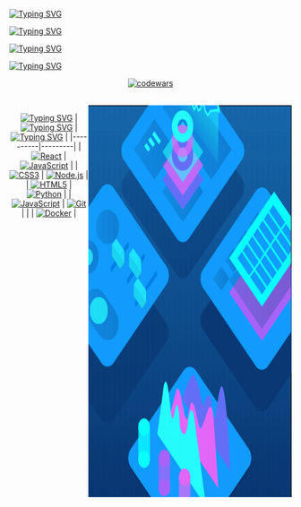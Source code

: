   

[![Typing SVG](https://readme-typing-svg.herokuapp.com?font=Silkscreen&size=45&pause=1000&color=03CDF7&center=true&vCenter=true&random=false&width=1800&height=100&lines=+Hi%2C+i'm+Artyom%2C+a+junior+frontend+developer+%F0%9F%91%A8%E2%80%8D%F0%9F%92%BB+from+Russia+%F0%9F%87%B7%F0%9F%87%BA)](https://git.io/typing-svg)

[![Typing SVG](https://readme-typing-svg.herokuapp.com?font=Silkscreen&size=35&pause=1000&color=F709E6FF&center=true&vCenter=true&repeat=false&random=false&width=1500&height=50&lines=Connect+with+me)](https://git.io/typing-svg)

[![Typing SVG](https://readme-typing-svg.herokuapp.com?font=Silkscreen&size=35&pause=1000&color=F709E6FF&center=true&vCenter=true&repeat=false&random=false&width=1500&height=50&lines=mail:+mizukage12@yandex.ru)](https://git.io/typing-svg)

[![Typing SVG](https://readme-typing-svg.herokuapp.com?font=Silkscreen&size=35&pause=1000&color=F709E6FF&center=true&vCenter=true&repeat=false&random=false&width=1500&height=50&lines=telegram:+@Banana4brain)](https://git.io/typing-svg)

<!--🔭 I’m currently thinking about implementing a possible pet-project

🌱 I’m currently improving my skills at Algorithms,JS, React and Redux

⚡ Fun fact: If I see a clear goal, i will definitely achieve it"-->
<div align="center">
  
[![codewars](https://www.codewars.com/users/Anzen_Froud/badges/large)](https://www.codewars.com/users/Anzen_Froud)
</div>

<br/>  
</div> 
  <img src="https://github.com/AnzenFroud/AnzenFroud/blob/main/348fd50a7ecf60dbe406f00723ed52f4.gif" align="right" width="72%" height="700px">

  </div >
  <div align="center">

[![Typing SVG](https://readme-typing-svg.herokuapp.com?font=Silkscreen&size=25&pause=1000&color=03CDF7&center=true&vCenter=true&repeat=false&random=false&width=200&height=50&lines=my+skill+set)](https://git.io/typing-svg)
  | [![Typing SVG](https://readme-typing-svg.herokuapp.com?font=Silkscreen&size=15&pause=1000&color=03CDF7&center=true&vCenter=true&repeat=false&random=false&width=90&height=50&lines=Frontend)](https://git.io/typing-svg) | [![Typing SVG](https://readme-typing-svg.herokuapp.com?font=Silkscreen&size=15&pause=1000&color=03CDF7&center=true&vCenter=true&repeat=false&random=false&width=90&height=50&lines=Backend)](https://git.io/typing-svg)  |
  |----------|---------|
  | [![React](https://profilinator.rishav.dev/skills-assets/react-original-wordmark.svg)](https://reactjs.org/) | [![JavaScript](https://profilinator.rishav.dev/skills-assets/javascript-original.svg)](https://www.javascript.com/) |
  | [![CSS3](https://profilinator.rishav.dev/skills-assets/css3-original-wordmark.svg)](https://www.w3schools.com/css/) | [![Node.js](https://profilinator.rishav.dev/skills-assets/nodejs-original-wordmark.svg)](https://nodejs.org/) |
  | [![HTML5](https://profilinator.rishav.dev/skills-assets/html5-original-wordmark.svg)](https://en.wikipedia.org/wiki/HTML5) | [![Python](https://profilinator.rishav.dev/skills-assets/python-original.svg)](https://www.python.org/) |
  | [![JavaScript](https://profilinator.rishav.dev/skills-assets/javascript-original.svg)](https://www.javascript.com/) | [![Git](https://profilinator.rishav.dev/skills-assets/git-scm-icon.svg)](https://github.com/) |
  | | [![Docker](https://profilinator.rishav.dev/skills-assets/docker-original-wordmark.svg)](https://www.docker.com/) |
 </div>


<br/>  

 

<br/>  
</div>

<!--
<h2 align = "center"> Github Stats  </h2>
<img src="https://github-readme-stats.vercel.app/api?username=AnzenFroud&show_icons=true&count_private=true&hide_border=true" align="left" style="width: 100%" />  

<br/> 
-->
